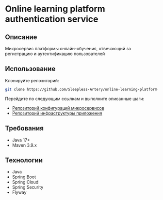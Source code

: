 # Online learning platform authentication service
## Описание
Микросервис платформы онлайн-обучения, отвечающий за регистрацию и аутентификацию пользователей
## Использование
Клонируйте репозиторий:
```bash
git clone https://github.com/Sleepless-Artery/online-learning-platform-auth-service
```
Перейдите по следующим ссылкам и выполните описанные шаги:
- [Репозиторий конфигураций микросервисов](https://github.com/Sleepless-Artery/online-learning-platform-configs)
- [Репозиторий инфраструктуры приложения](https://github.com/Sleepless-Artery/online-learning-platform-infra)
## Требования
- Java 17+
- Maven 3.9.x
## Технологии
- Java
- Spring Boot
- Spring Cloud
- Spring Security
- Flyway

